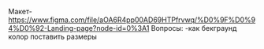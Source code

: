 Макет- https://www.figma.com/file/aOA6R4pp00AD69HTPfrvwq/%D0%9F%D0%94%D0%92-Landing-page?node-id=0%3A1
Вопросы:
-как бекграунд колор поставить размеры
